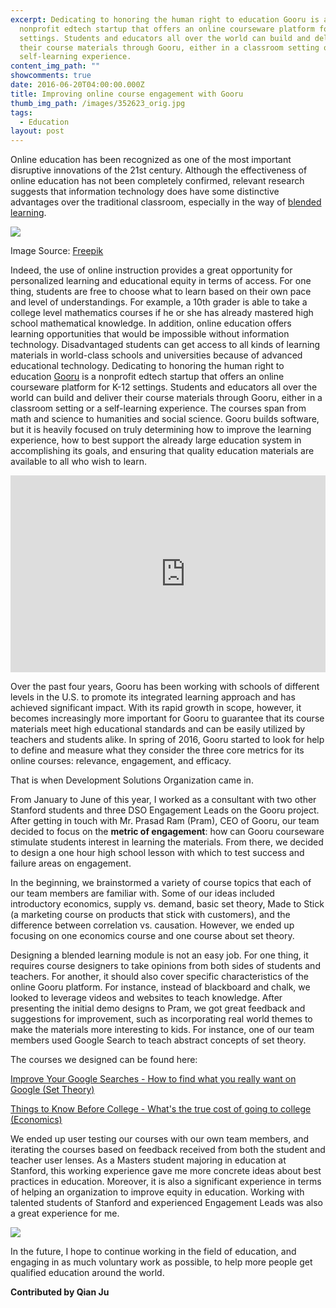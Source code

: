 ```yaml
---
excerpt: Dedicating to honoring the human right to education Gooru is a
  nonprofit edtech startup that offers an online courseware platform for K-12
  settings. Students and educators all over the world can build and deliver
  their course materials through Gooru, either in a classroom setting or a
  self-learning experience.
content_img_path: ""
showcomments: true
date: 2016-06-20T04:00:00.000Z
title: Improving online course engagement with Gooru
thumb_img_path: /images/352623_orig.jpg
tags:
  - Education
layout: post
---
```

Online education has been recognized as one of the most important disruptive innovations of the 21st century. Although the effectiveness of online education has not been completely confirmed, relevant research suggests that information technology does have some distinctive advantages over the traditional classroom, especially in the way of [blended learning](https://en.wikipedia.org/wiki/Blended_learning).

![](/images/352623_orig.jpg)

Image Source: [Freepik](http://www.freepik.com/free-vector/online-education_780890.htm)

Indeed, the use of online instruction provides a great opportunity for personalized learning and educational equity in terms of access. For one thing, students are free to choose what to learn based on their own pace and level of understandings. For example, a 10th grader is able to take a college level mathematics courses if he or she has already mastered high school mathematical knowledge. In addition, online education offers learning opportunities that would be impossible without information technology. Disadvantaged students can get access to all kinds of learning materials in world-class schools and universities because of advanced educational technology. Dedicating to honoring the human right to education [Gooru](https://www.gooru.org/) is a nonprofit edtech startup that offers an online courseware platform for K-12 settings. Students and educators all over the world can build and deliver their course materials through Gooru, either in a classroom setting or a self-learning experience. The courses span from math and science to humanities and social science. Gooru builds software, but it is heavily focused on truly determining how to improve the learning experience, how to best support the already large education system in accomplishing its goals, and ensuring that quality education materials are available to all who wish to learn.

  <div id="embedyoutube" align="center" style="width: 100%; overflow-y: hidden;" class="wcustomhtml">
 <iframe width="560" height="315" src="https://www.youtube.com/embed/KZnzwjNPn60" frameborder="0" allow="accelerometer; autoplay; encrypted-media; gyroscope; picture-in-picture" allowfullscreen></iframe></div>

Over the past four years, Gooru has been working with schools of different levels in the U.S. to promote its integrated learning approach and has achieved significant impact. With its rapid growth in scope, however, it becomes increasingly more important for Gooru to guarantee that its course materials meet high educational standards and can be easily utilized by teachers and students alike. In spring of 2016, Gooru started to look for help to define and measure what they consider the three core metrics for its online courses: relevance, engagement, and efficacy.

That is when Development Solutions Organization came in.

From January to June of this year, I worked as a consultant with two other Stanford students and three DSO Engagement Leads on the Gooru project. After getting in touch with Mr. Prasad Ram (Pram), CEO of Gooru, our team decided to focus on the **metric of engagement**: how can Gooru courseware stimulate students interest in learning the materials. From there, we decided to design a one hour high school lesson with which to test success and failure areas on engagement.

In the beginning, we brainstormed a variety of course topics that each of our team members are familiar with. Some of our ideas included introductory economics, supply vs. demand, basic set theory, Made to Stick (a marketing course on products that stick with customers), and the difference between correlation vs. causation. However, we ended up focusing on one economics course and one course about set theory.

Designing a blended learning module is not an easy job. For one thing, it requires course designers to take opinions from both sides of students and teachers. For another, it should also cover specific characteristics of the online Gooru platform. For instance, instead of blackboard and chalk, we looked to leverage videos and websites to teach knowledge. After presenting the initial demo designs to Pram, we got great feedback and suggestions for improvement, such as incorporating real world themes to make the materials more interesting to kids. For instance, one of our team members used Google Search to teach abstract concepts of set theory.

The courses we designed can be found here:

[Improve Your Google Searches - How to find what you really want on Google (Set Theory)](http://bit.ly/set-theory-gooru)

[Things to Know Before College - What's the true cost of going to college (Economics)](http://bit.ly/econ-gooru)

We ended up user testing our courses with our own team members, and iterating the courses based on feedback received from both the student and teacher user lenses. As a Masters student majoring in education at Stanford, this working experience gave me more concrete ideas about best practices in education. Moreover, it is also a significant experience in terms of helping an organization to improve equity in education. Working with talented students of Stanford and experienced Engagement Leads was also a great experience for me.

![](/images/9105851_orig.jpg)

In the future, I hope to continue working in the field of education, and engaging in as much voluntary work as possible, to help more people get qualified education around the world.

**Contributed by Qian Ju**